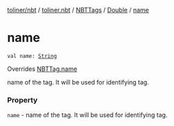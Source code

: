 [toliner/nbt](../../../index.md) / [toliner.nbt](../../index.md) / [NBTTags](../index.md) / [Double](index.md) / [name](./name.md)

# name

`val name: `[`String`](https://kotlinlang.org/api/latest/jvm/stdlib/kotlin/-string/index.html)

Overrides [NBTTag.name](../../-n-b-t-tag/name.md)

name of the tag. It will be used for identifying tag.

### Property

`name` - name of the tag. It will be used for identifying tag.
